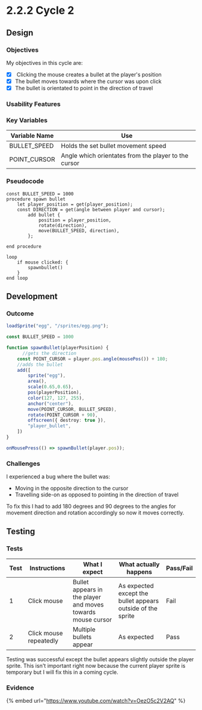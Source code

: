 # 2.2.2 Cycle 2

## Design

### Objectives

My objectives in this cycle are:

* [x] &#x20;Clicking the mouse creates a bullet at the player's position
* [x] The bullet moves towards where the cursor was upon click
* [x] The bullet is orientated to point in the direction of travel

### Usability Features

### Key Variables

| Variable Name | Use                                                  |
| ------------- | ---------------------------------------------------- |
| BULLET\_SPEED | Holds the set bullet movement speed                  |
| POINT\_CURSOR | Angle which orientates from the player to the cursor |

### Pseudocode

```
const BULLET_SPEED = 1000
procedure spawn bullet
    let player_position = get(player_position);
    const DIRECTION = get(angle between player and cursor);
        add bullet {
            position = player_position,
            rotate(direction),
            move(BULLET_SPEED, direction),
        };
    
end procedure

loop
    if mouse clicked: {
        spawnbullet()
    }
end loop
```

## Development

### Outcome

```typescript
loadSprite("egg", "/sprites/egg.png");

const BULLET_SPEED = 1000

function spawnBullet(playerPosition) {
      //gets the direction
    const POINT_CURSOR = player.pos.angle(mousePos()) + 180;
    //adds the bullet
    add([
        sprite("egg"),
        area(),
        scale(0.65,0.65),
        pos(playerPosition),
        color(127, 127, 255),
        anchor("center"),
        move(POINT_CURSOR, BULLET_SPEED),
        rotate(POINT_CURSOR + 90),
        offscreen({ destroy: true }),
        "player_bullet",
    ])
}

onMousePress(() => spawnBullet(player.pos));
```

### Challenges

I experienced a bug where the bullet was:

* Moving in the opposite direction to the cursor
* Travelling side-on as opposed to pointing in the direction of travel

To fix this I had to add 180 degrees and 90 degrees to the angles for movement direction and rotation accordingly so now it moves correctly.

## Testing

### Tests

<table data-full-width="false"><thead><tr><th>Test</th><th>Instructions</th><th>What I expect</th><th>What actually happens</th><th>Pass/Fail</th></tr></thead><tbody><tr><td>1</td><td>Click mouse</td><td>Bullet appears in the player and moves towards mouse cursor</td><td>As expected except the bullet appears outside of the sprite</td><td>Fail</td></tr><tr><td>2</td><td>Click mouse repeatedly</td><td>Multiple bullets appear</td><td>As expected</td><td>Pass</td></tr></tbody></table>

Testing was successful except the bullet appears slightly outside the player sprite. This isn't important right now because the current player sprite is temporary but I will fix this in a coming cycle.

### Evidence

{% embed url="https://www.youtube.com/watch?v=OezO5c2V2AQ" %}
